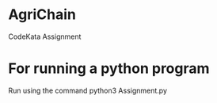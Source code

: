# AgriChain
CodeKata Assignment

# For running a python program

Run using the command
python3 Assignment.py
